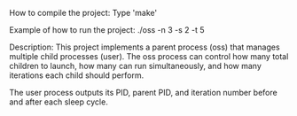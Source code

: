 How to compile the project:
Type 'make'

Example of how to run the project:
./oss -n 3 -s 2 -t 5

Description:
This project implements a parent process (oss) that manages multiple child processes (user).
The oss process can control how many total children to launch, how many can run simultaneously,
and how many iterations each child should perform.

The user process outputs its PID, parent PID, and iteration number before and after each sleep cycle.
